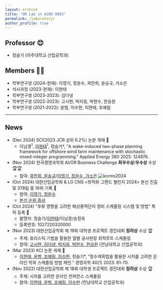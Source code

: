```yaml
---
layout: archive
title: "OR Lab in AJOU UNIV"
permalink: /laboratory/
author_profile: true
---
```



## **Professor** 😊
- 정슬기 (아주대학교 산업공학과) 
  
## **Members** 🧑‍🎓
- 학부연구생 (2024-현재): 이영기, 정윤수, 곽찬희, 윤승규, 가소은
- 석사과정 (2023-현재): 이현태
- 학부연구생 (2023-2023): 김다녕
- 학부연구생 (2022-2023): 고시현, 박지응, 박현수, 한승원 
- 학부연구생 (2021-2022): 윤범, 이수현, 이현태, 조예림

-----
## **News** 
- (Dec 2024) SCI(2023 JCR 상위 6.2%) 논문 게재 :confetti_ball:
  - 이남경<sup>1</sup>, <ins>이현태</ins><sup>1</sup>, 정슬기*, "A wake-induced two-phase planning framework for offshore wind farm maintenance with stochastic mixed-integer programming." Applied Energy 380 2025: 124976.
- (Nov 2024) 한국경영과학회 AI/OR Business Challenge **최우수상**/**우수상** 수상 🏆🏆
  - 참여: <ins>곽찬희, 윤승규</ins>/<ins>이영기, 정윤수, 가소은</ins>
    ![korms2024](https://github.com/user-attachments/assets/f90c1006-c998-44ad-aa80-d4f9d80cb0f4)
- (Oct 2024) 대한산업공학회 & LG CNS <최적화 그랜드 챌린지 2024> 본선 진출 및 378팀 중 16위 기록 :confetti_ball:
  - 참여: <ins>이영기, 정윤수</ins>
  - [본선 순위 증서](http://sgjoung.github.io/files/oat.pdf)
- (Oct 2024) "후류 영향을 고려한 해상풍력단지 정비 스케줄링 시스템 및 방법" 특허 등록 :confetti_ball:
  - 발명자: 정슬기/<ins>이현태</ins>/이남경/송정욱
  - 등록번호: 1027220320000
- (Nov 2023) 대한산업공학회 제 19회 대학생 프로젝트 경진대회 **장려상** 수상 🏆
  - 주제: 휴리스틱 기법을 활용한 월별 공사현장 최적루트 스케줄링
  - 참여: <ins>고시현, 김다녕, 박지응, 박현수, 한승원</ins> (전남대학교 산업공학과)
- (Mar 2023) KCI 논문 게재 :confetti_ball:
  - <ins>이현태, 윤범, 조예림, 이수현</ins>, 정슬기*, “정수계획법을 활용한 시차를 고려한 온라인 학회 스케줄링 방법 제안.” 경영과학 40(1) 2023: 61-70.
- (Nov 2022) 대한산업공학회 제 18회 대학생 프로젝트 경진대회 **장려상** 수상 🏆
  - 주제: 시차를 고려한 온라인 컨퍼런스 스케쥴링
  - 참여: <ins>이현태, 윤범, 조예림, 이수현</ins> (전남대학교 산업공학과)
